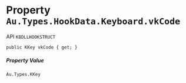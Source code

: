 # Property `Au.Types.HookData.Keyboard.vkCode`

API `KBDLLHOOKSTRUCT`

```
public KKey vkCode { get; }
```

##### Property Value

`Au.Types.KKey`